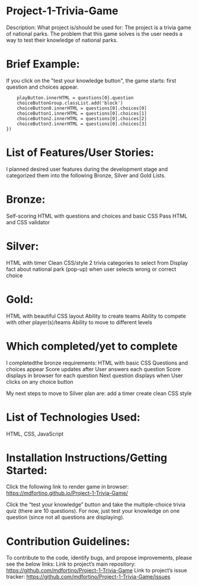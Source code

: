 # Project-1-Trivia-Game
Description:
What project is/should be used for:
The project is a trivia game of national parks. The problem that this game solves is the user needs a way to test their knowledge of national parks. 

# Brief Example:
If you click on the "test your knowledge button", the game starts: first question and choices appear. 
```playButton.addEventListener('click', function(){
    playButton.innerHTML = questions[0].question
    choiceButtonGroup.classList.add('block')
    choiceButton0.innerHTML = questions[0].choices[0]
    choiceButton1.innerHTML = questions[0].choices[1]
    choiceButton2.innerHTML = questions[0].choices[2]
    choiceButton3.innerHTML = questions[0].choices[3]
})
```

# List of Features/User Stories:
I planned desired user features during the development stage and categorized them into the following Bronze, Silver and Gold Lists.

# Bronze: 
Self-scoring
HTML with questions and choices and basic CSS
Pass HTML and CSS validator

# Silver:
HTML with timer
Clean CSS/style 
2 trivia categories to select from
Display fact about national park (pop-up) when user selects wrong or correct choice

# Gold:
HTML with beautiful CSS layout
Ability to create teams
Ability to compete with other player(s)/teams
Ability to move to different levels 

# Which completed/yet to complete
I completedthe bronze requirements: 
HTML with basic CSS
Questions and choices appear
Score updates after User answers each question
Score displays in browser for each question 
Next question displays when User clicks on any choice button

My next steps to move to Silver plan are: 
add a timer
create clean CSS style 

# List of Technologies Used:
HTML, CSS, JavaScript

# Installation Instructions/Getting Started:
Click the following link to render game in browser: https://mdfortino.github.io/Project-1-Trivia-Game/ 

Click the “test your knowledge” button and take the multiple-choice trivia quiz (there are 10 questions). For now, just test your knowledge on one question (since not all questions are displaying). 

# Contribution Guidelines:
To contribute to the code, identify bugs, and propose improvements, please see the below links: 
Link to project’s main repository: https://github.com/mdfortino/Project-1-Trivia-Game 
Link to project’s issue tracker: https://github.com/mdfortino/Project-1-Trivia-Game/issues 

